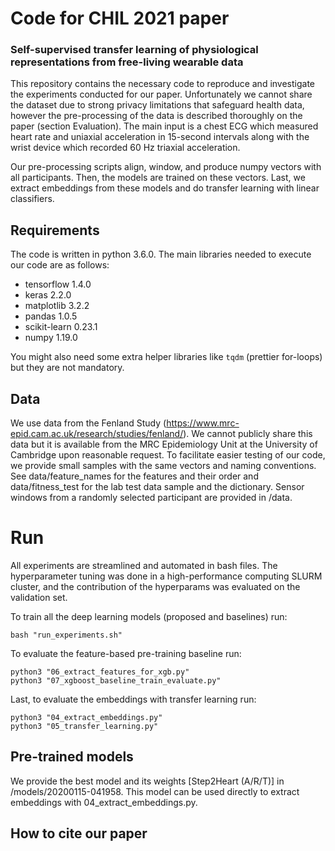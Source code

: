 # Code for CHIL 2021 paper
### Self-supervised transfer learning of physiological representations from free-living wearable data

This repository contains the necessary code to reproduce and investigate the experiments conducted for our paper. Unfortunately we cannot share the dataset due to strong privacy limitations that safeguard health data, however the pre-processing of the data is described thoroughly on the paper (section Evaluation). The main input is a chest ECG which measured heart rate and uniaxial acceleration in 15-second intervals along with the wrist device which recorded 60 Hz triaxial acceleration. 

Our pre-processing scripts align, window, and produce numpy vectors with all participants. Then, the models are trained on these vectors. Last, we extract embeddings from these models and do transfer learning with linear classifiers.

## Requirements
The code is written in python 3.6.0. The main libraries needed to execute our code are as follows:

 - tensorflow 1.4.0
 - keras 2.2.0
 - matplotlib 3.2.2
 - pandas 1.0.5
 - scikit-learn 0.23.1
 - numpy 1.19.0
 
You might also need some extra helper libraries like `tqdm` (prettier for-loops) but they are not mandatory.

## Data 
We use data from the Fenland Study (https://www.mrc-epid.cam.ac.uk/research/studies/fenland/). We cannot publicly share this data but it is available from the MRC Epidemiology Unit at the University of Cambridge upon reasonable request. To facilitate easier testing of our code, we provide small samples with the same vectors and naming conventions. See data/feature_names for the features and their order and data/fitness_test for the lab test data sample and the dictionary. Sensor windows from a randomly selected participant are provided in /data.

 
# Run
All experiments are streamlined and automated in bash files. The hyperparameter tuning was done in a high-performance computing SLURM cluster, and the contribution of the hyperparams was evaluated on the validation set. 

To train all the deep learning models (proposed and baselines) run:

    bash "run_experiments.sh"

To evaluate the feature-based pre-training baseline run:

    python3 "06_extract_features_for_xgb.py"
    python3 "07_xgboost_baseline_train_evaluate.py"

Last, to evaluate the embeddings with transfer learning run: 

    python3 "04_extract_embeddings.py"
    python3 "05_transfer_learning.py"

## Pre-trained models

We provide the best model and its weights [Step2Heart (A/R/T)] in /models/20200115-041958. This model can be used directly to extract embeddings with 04_extract_embeddings.py. 

## How to cite our paper 


